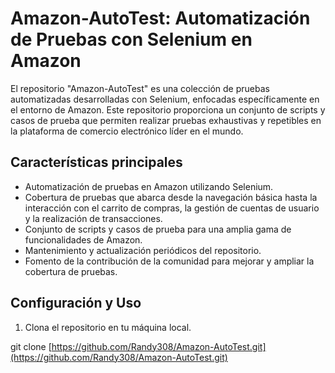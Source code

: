 # Amazon-AutoTest: Automatización de Pruebas con Selenium en Amazon

El repositorio "Amazon-AutoTest" es una colección de pruebas automatizadas desarrolladas con Selenium, enfocadas específicamente en el entorno de Amazon. Este repositorio proporciona un conjunto de scripts y casos de prueba que permiten realizar pruebas exhaustivas y repetibles en la plataforma de comercio electrónico líder en el mundo.

## Características principales

- Automatización de pruebas en Amazon utilizando Selenium.
- Cobertura de pruebas que abarca desde la navegación básica hasta la interacción con el carrito de compras, la gestión de cuentas de usuario y la realización de transacciones.
- Conjunto de scripts y casos de prueba para una amplia gama de funcionalidades de Amazon.
- Mantenimiento y actualización periódicos del repositorio.
- Fomento de la contribución de la comunidad para mejorar y ampliar la cobertura de pruebas.

## Configuración y Uso

1. Clona el repositorio en tu máquina local.

git clone [https://github.com/Randy308/Amazon-AutoTest.git](https://github.com/Randy308/Amazon-AutoTest.git)
